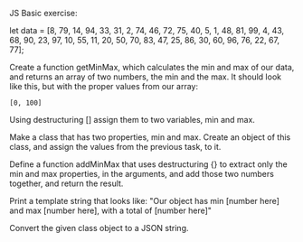 JS Basic exercise:

let data = [8, 79, 14, 94, 33, 31, 2, 74, 46, 72, 75, 40, 5, 1, 48, 81, 99, 4, 43, 68, 90, 23, 97, 10, 55, 11, 20, 50, 70, 83, 47, 25, 86, 30, 60, 96, 76, 22, 67, 77];


Create a function getMinMax, which calculates the min and max of our data, and returns an array of two numbers, the min and the max. It should look like this, but with the proper values from our array:

    [0, 100]

Using destructuring [] assign them to two variables, min and max.

Make a class that has two properties, min and max. Create an object of this class, and assign the values from the previous task, to it.

Define a function addMinMax that uses destructuring {} to extract only the min and max properties, in the arguments, and add those two numbers together, and return the result.

Print a template string that looks like: "Our object has min [number here] and max [number here], with a total of [number here]"

Convert the given class object to a JSON string.



